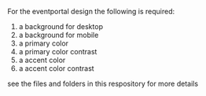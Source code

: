 For the eventportal design the following is required:

1) a background for desktop
2) a background for mobile
3) a primary color
4) a primary color contrast
5) a accent color
6) a accent color contrast

see the files and folders in this respository for more details